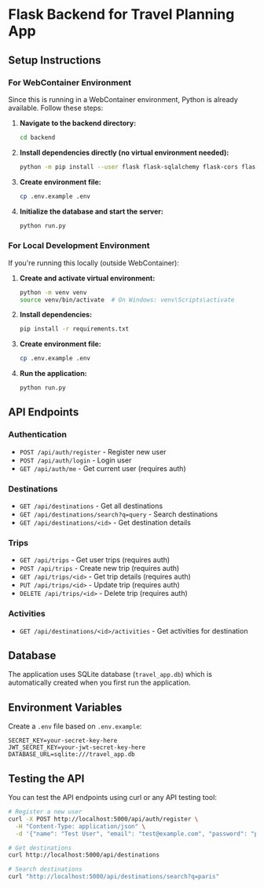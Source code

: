 # Flask Backend for Travel Planning App

## Setup Instructions

### For WebContainer Environment

Since this is running in a WebContainer environment, Python is already available. Follow these steps:

1. **Navigate to the backend directory:**
   ```bash
   cd backend
   ```

2. **Install dependencies directly (no virtual environment needed):**
   ```bash
   python -m pip install --user flask flask-sqlalchemy flask-cors flask-jwt-extended python-dotenv
   ```

3. **Create environment file:**
   ```bash
   cp .env.example .env
   ```

4. **Initialize the database and start the server:**
   ```bash
   python run.py
   ```

### For Local Development Environment

If you're running this locally (outside WebContainer):

1. **Create and activate virtual environment:**
   ```bash
   python -m venv venv
   source venv/bin/activate  # On Windows: venv\Scripts\activate
   ```

2. **Install dependencies:**
   ```bash
   pip install -r requirements.txt
   ```

3. **Create environment file:**
   ```bash
   cp .env.example .env
   ```

4. **Run the application:**
   ```bash
   python run.py
   ```

## API Endpoints

### Authentication
- `POST /api/auth/register` - Register new user
- `POST /api/auth/login` - Login user
- `GET /api/auth/me` - Get current user (requires auth)

### Destinations
- `GET /api/destinations` - Get all destinations
- `GET /api/destinations/search?q=query` - Search destinations
- `GET /api/destinations/<id>` - Get destination details

### Trips
- `GET /api/trips` - Get user trips (requires auth)
- `POST /api/trips` - Create new trip (requires auth)
- `GET /api/trips/<id>` - Get trip details (requires auth)
- `PUT /api/trips/<id>` - Update trip (requires auth)
- `DELETE /api/trips/<id>` - Delete trip (requires auth)

### Activities
- `GET /api/destinations/<id>/activities` - Get activities for destination

## Database

The application uses SQLite database (`travel_app.db`) which is automatically created when you first run the application.

## Environment Variables

Create a `.env` file based on `.env.example`:

```
SECRET_KEY=your-secret-key-here
JWT_SECRET_KEY=your-jwt-secret-key-here
DATABASE_URL=sqlite:///travel_app.db
```

## Testing the API

You can test the API endpoints using curl or any API testing tool:

```bash
# Register a new user
curl -X POST http://localhost:5000/api/auth/register \
  -H "Content-Type: application/json" \
  -d '{"name": "Test User", "email": "test@example.com", "password": "password123"}'

# Get destinations
curl http://localhost:5000/api/destinations

# Search destinations
curl "http://localhost:5000/api/destinations/search?q=paris"
```